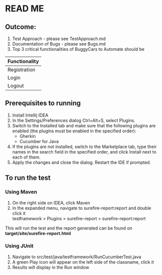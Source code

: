 # READ ME

## Outcome:
1. Test Approach - please see TestApproach.md
2. Documentation of Bugs - please see Bugs.md
3. Top 3 critical functionalities of BuggyCars to Automate should be
   
| Functionality |
| ------------- |
| Registration  |
| Login         |
| Logout        |

## Prerequisites to running
1. Install Intellij IDEA
2. In the Settings/Preferences dialog Ctrl+Alt+S, select Plugins.
3. Switch to the Installed tab and make sure that the following plugins are enabled (the plugins must be enabled in the specified order):
   * Gherkin
   * Cucumber for Java
4. If the plugins are not installed, switch to the Marketplace tab, type their names in the search field in the specified order, and click Install next to each of them.
5. Apply the changes and close the dialog. Restart the IDE if prompted.

## To run the test
### Using Maven
1. On the right side on IDEA, click Maven
2. In the expanded menu, navigate to surefire-report:report and double click it <br/>
   testframework > Plugins > surefire-report > surefire-report:report

This will run the test and the report generated can be found on **target/site/surefire-report.html**

### Using JUnit
1. Navigate to src/test/java/testframework/RunCucumberTest.java
2. A green Play icon will appear on the left side of the classname, click it
3. Results will display in the Run window